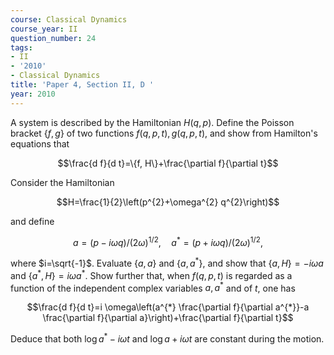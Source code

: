 ```yaml
---
course: Classical Dynamics
course_year: II
question_number: 24
tags:
- II
- '2010'
- Classical Dynamics
title: 'Paper 4, Section II, D '
year: 2010
---
```




A system is described by the Hamiltonian $H(q, p)$. Define the Poisson bracket $\{f, g\}$ of two functions $f(q, p, t), g(q, p, t)$, and show from Hamilton's equations that

$$\frac{d f}{d t}=\{f, H\}+\frac{\partial f}{\partial t}$$

Consider the Hamiltonian

$$H=\frac{1}{2}\left(p^{2}+\omega^{2} q^{2}\right)$$

and define

$$a=(p-i \omega q) /(2 \omega)^{1 / 2}, \quad a^{*}=(p+i \omega q) /(2 \omega)^{1 / 2},$$

where $i=\sqrt{-1}$. Evaluate $\{a, a\}$ and $\left\{a, a^{*}\right\}$, and show that $\{a, H\}=-i \omega a$ and $\left\{a^{*}, H\right\}=i \omega a^{*}$. Show further that, when $f(q, p, t)$ is regarded as a function of the independent complex variables $a, a^{*}$ and of $t$, one has

$$\frac{d f}{d t}=i \omega\left(a^{*} \frac{\partial f}{\partial a^{*}}-a \frac{\partial f}{\partial a}\right)+\frac{\partial f}{\partial t}$$

Deduce that both $\log a^{*}-i \omega t$ and $\log a+i \omega t$ are constant during the motion.